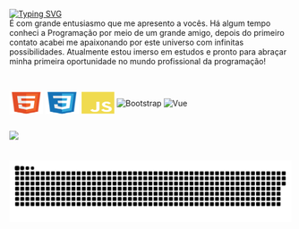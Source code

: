 <a href="https://git.io/typing-svg"><img src="https://readme-typing-svg.demolab.com?font=Fira+Code&pause=1000&center=&vCenter=&repeat=&random=falso&width=435&lines=Ol%C3%A1!+Eu+sou+o+Herelly+Djayson!" alt="Typing SVG" /></a> <br>
É com grande entusiasmo que me apresento a vocês. Há algum tempo conheci a Programação por meio de um grande amigo, depois do primeiro contato acabei me apaixonando por este universo com infinitas possibilidades. Atualmente estou imerso em estudos e pronto para abraçar minha primeira oportunidade no mundo profissional da programação!
##
<div style="display: inline_block"><br>
 <img align="center" alt="HTML" height="40" width="60" src="https://raw.githubusercontent.com/devicons/devicon/master/icons/html5/html5-original.svg">
 <img align="center" alt="CSS" height="40" width="60" src="https://raw.githubusercontent.com/devicons/devicon/master/icons/css3/css3-original.svg">
 <img align="center" alt="Js" height="40" width="60" src="https://raw.githubusercontent.com/devicons/devicon/master/icons/javascript/javascript-plain.svg">
 <img align="center" alt="Bootstrap" height="40" width="60" src="https://cdn.jsdelivr.net/gh/devicons/devicon@latest/icons/bootstrap/bootstrap-original.svg"/>
 <img align="center" alt="Vue" height="40" width="60" src="https://cdn.jsdelivr.net/gh/devicons/devicon@latest/icons/vuejs/vuejs-original.svg" />
</div>

##

<div>
  <a href="https://www.linkedin.com/in/herelly-djayson-prates-6b190a2a9/" target="_blank"><img src="https://img.shields.io/badge/-LinkedIn-%230077B5?style=for-the-badge&logo=linkedin&logoColor=white" 
     target="_blank"></a> 
</div> 
<br><br>

<picture>
  <source media="(prefers-color-scheme: dark)" srcset="https://raw.githubusercontent.com/herellydjayson/herellydjayson/output/github-contribution-grid-snake-dark.svg">
  <source media="(prefers-color-scheme: light)" srcset="https://raw.githubusercontent.com/herellydjayson/herellydjayson/output/github-contribution-grid-snake.svg">
  <img alt="github contribution grid snake animation" src="https://raw.githubusercontent.com/herellydjayson/herellydjayson/output/github-contribution-grid-snake.svg">
</picture>
